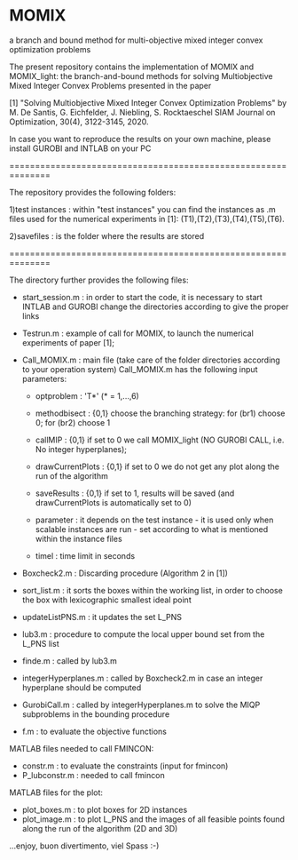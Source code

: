 # MOMIX
a branch and bound method for multi-objective mixed integer convex optimization problems

The present repository contains the implementation of MOMIX and MOMIX_light:
the branch-and-bound methods for solving Multiobjective Mixed Integer Convex
Problems presented in the paper

[1] "Solving Multiobjective Mixed Integer Convex Optimization Problems"
by M. De Santis, G. Eichfelder, J. Niebling, S. Rocktaeschel
SIAM Journal on Optimization, 30(4), 3122-3145, 2020.

In case you want to reproduce the results on your own machine,
please install GUROBI and INTLAB on your PC


==============================================================

The repository provides the following folders:

1)test instances : within "test instances" you can find
                   the instances as .m files used for
                   the numerical experiments in [1]:
                   (T1),(T2),(T3),(T4),(T5),(T6).

2)savefiles : is the folder where the results are stored

==============================================================



The directory  further provides the following files:

- start_session.m : in order to start the code, it is necessary to start INTLAB and GUROBI
                    change the directories according to give the proper links

- Testrun.m : example of call for MOMIX, to launch the numerical experiments of paper [1];

- Call_MOMIX.m : main file
  (take care of the folder directories according to your operation system)
  Call_MOMIX.m has the following input parameters:

  * optproblem : 'T*' (* = 1,...,6)
  
  * methodbisect : {0,1} choose the branching strategy: for (br1) choose 0; for (br2) choose 1

  * callMIP : {0,1} if set to 0 we call MOMIX_light (NO GUROBI CALL, i.e. No integer hyperplanes);

  * drawCurrentPlots : {0,1} if set to 0 we do not get any plot along the run of the algorithm

  * saveResults : {0,1} if set to 1, results will be saved (and drawCurrentPlots is automatically set to 0)

  * parameter : it depends on the test instance - it is used only when scalable instances are run
              - set according to what is mentioned within the instance files 

  * timel : time limit in seconds


- Boxcheck2.m : Discarding procedure (Algorithm 2 in [1])

- sort_list.m : it sorts the boxes within the working list, in order to choose the box with lexicographic smallest ideal point

- updateListPNS.m : it updates the set L_PNS

- lub3.m : procedure to compute the local upper bound set from the L_PNS list

- finde.m : called by lub3.m

- integerHyperplanes.m : called by Boxcheck2.m in case an integer hyperplane should be computed

- GurobiCall.m : called by integerHyperplanes.m  to solve the MIQP subproblems in the bounding procedure

- f.m : to evaluate the objective functions

MATLAB files needed to call FMINCON:
- constr.m : to evaluate the constraints (input for fmincon)
- P_lubconstr.m : needed to call fmincon

MATLAB files for the plot:
- plot_boxes.m : to plot boxes for 2D instances
- plot_image.m : to plot L_PNS and the images of all feasible points found along the run of the algorithm (2D and 3D)


...enjoy, buon divertimento, viel Spass :-)


